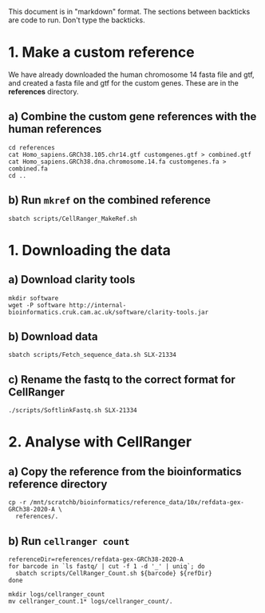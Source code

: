 This document is in "markdown" format. The sections between backticks are code to run.
Don't type the backticks.

# 1. Make a custom reference

We have already downloaded the human chromosome 14 fasta file and gtf, and created
a fasta file and gtf for the custom genes. These are in the **references**
directory.

## a) Combine the custom gene references with the human references

```
cd references
cat Homo_sapiens.GRCh38.105.chr14.gtf customgenes.gtf > combined.gtf
cat Homo_sapiens.GRCh38.dna.chromosome.14.fa customgenes.fa > combined.fa
cd ..
```

## b) Run `mkref` on the combined reference

```
sbatch scripts/CellRanger_MakeRef.sh
```

# 1. Downloading the data

## a) Download clarity tools

```
mkdir software
wget -P software http://internal-bioinformatics.cruk.cam.ac.uk/software/clarity-tools.jar 
```

## b) Download data

```
sbatch scripts/Fetch_sequence_data.sh SLX-21334
```

## c) Rename the fastq to the correct format for CellRanger

```
./scripts/SoftlinkFastq.sh SLX-21334
```

# 2. Analyse with CellRanger

## a) Copy the reference from the bioinformatics reference directory

```
cp -r /mnt/scratchb/bioinformatics/reference_data/10x/refdata-gex-GRCh38-2020-A \
  references/.
```
  
## b) Run `cellranger count`
  
```
referenceDir=references/refdata-gex-GRCh38-2020-A
for barcode in `ls fastq/ | cut -f 1 -d '_' | uniq`; do
  sbatch scripts/CellRanger_Count.sh ${barcode} ${refDir}
done
```

```
mkdir logs/cellranger_count
mv cellranger_count.1* logs/cellranger_count/.
```

